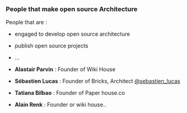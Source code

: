 ### People that make open source Architecture 

People that are : 
* engaged to develop open source architecture
* publish open source projects
* ...


* **Alastair Parvin** : Founder of Wiki House
* **Sébastien Lucas** : Founder  of Bricks, Architect [@sebastien_lucas](https://twitter.com/sebastien_lucas)
* **Tatiana Bilbao** : Founder of Paper house.co
* **Alain Renk** : Founder or wiki house..
